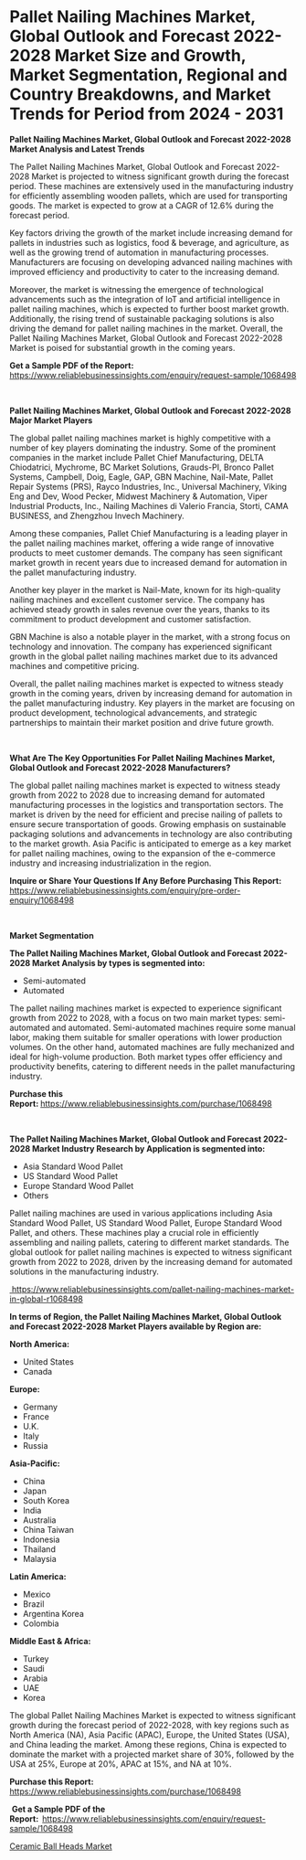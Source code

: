 <p><h1>Pallet Nailing Machines Market, Global Outlook and Forecast 2022-2028 Market Size and Growth, Market Segmentation, Regional and Country Breakdowns, and Market Trends for Period from 2024 -  2031</h1></p><p><strong>Pallet Nailing Machines Market, Global Outlook and Forecast 2022-2028 Market Analysis and Latest Trends</strong></p>
<p><p>The Pallet Nailing Machines Market, Global Outlook and Forecast 2022-2028 Market is projected to witness significant growth during the forecast period. These machines are extensively used in the manufacturing industry for efficiently assembling wooden pallets, which are used for transporting goods. The market is expected to grow at a CAGR of 12.6% during the forecast period.</p><p>Key factors driving the growth of the market include increasing demand for pallets in industries such as logistics, food & beverage, and agriculture, as well as the growing trend of automation in manufacturing processes. Manufacturers are focusing on developing advanced nailing machines with improved efficiency and productivity to cater to the increasing demand.</p><p>Moreover, the market is witnessing the emergence of technological advancements such as the integration of IoT and artificial intelligence in pallet nailing machines, which is expected to further boost market growth. Additionally, the rising trend of sustainable packaging solutions is also driving the demand for pallet nailing machines in the market. Overall, the Pallet Nailing Machines Market, Global Outlook and Forecast 2022-2028 Market is poised for substantial growth in the coming years.</p></p>
<p><strong>Get a Sample PDF of the Report:&nbsp;</strong> <a href="https://www.reliablebusinessinsights.com/enquiry/request-sample/1068498">https://www.reliablebusinessinsights.com/enquiry/request-sample/1068498</a></p>
<p>&nbsp;</p>
<p><strong>Pallet Nailing Machines Market, Global Outlook and Forecast 2022-2028 Major Market Players</strong></p>
<p><p>The global pallet nailing machines market is highly competitive with a number of key players dominating the industry. Some of the prominent companies in the market include Pallet Chief Manufacturing, DELTA Chiodatrici, Mychrome, BC Market Solutions, Grauds-PI, Bronco Pallet Systems, Campbell, Doig, Eagle, GAP, GBN Machine, Nail-Mate, Pallet Repair Systems (PRS), Rayco Industries, Inc., Universal Machinery, Viking Eng and Dev, Wood Pecker, Midwest Machinery & Automation, Viper Industrial Products, Inc., Nailing Machines di Valerio Francia, Storti, CAMA BUSINESS, and Zhengzhou Invech Machinery.</p><p>Among these companies, Pallet Chief Manufacturing is a leading player in the pallet nailing machines market, offering a wide range of innovative products to meet customer demands. The company has seen significant market growth in recent years due to increased demand for automation in the pallet manufacturing industry.</p><p>Another key player in the market is Nail-Mate, known for its high-quality nailing machines and excellent customer service. The company has achieved steady growth in sales revenue over the years, thanks to its commitment to product development and customer satisfaction.</p><p>GBN Machine is also a notable player in the market, with a strong focus on technology and innovation. The company has experienced significant growth in the global pallet nailing machines market due to its advanced machines and competitive pricing.</p><p>Overall, the pallet nailing machines market is expected to witness steady growth in the coming years, driven by increasing demand for automation in the pallet manufacturing industry. Key players in the market are focusing on product development, technological advancements, and strategic partnerships to maintain their market position and drive future growth.</p></p>
<p>&nbsp;</p>
<p><strong>What Are The Key Opportunities For Pallet Nailing Machines Market, Global Outlook and Forecast 2022-2028 Manufacturers?</strong></p>
<p><p>The global pallet nailing machines market is expected to witness steady growth from 2022 to 2028 due to increasing demand for automated manufacturing processes in the logistics and transportation sectors. The market is driven by the need for efficient and precise nailing of pallets to ensure secure transportation of goods. Growing emphasis on sustainable packaging solutions and advancements in technology are also contributing to the market growth. Asia Pacific is anticipated to emerge as a key market for pallet nailing machines, owing to the expansion of the e-commerce industry and increasing industrialization in the region.</p></p>
<p><strong>Inquire or Share Your Questions If Any Before Purchasing This Report:</strong> <a href="https://www.reliablebusinessinsights.com/enquiry/pre-order-enquiry/1068498">https://www.reliablebusinessinsights.com/enquiry/pre-order-enquiry/1068498</a></p>
<p>&nbsp;</p>
<p><strong>Market Segmentation</strong></p>
<p><strong>The Pallet Nailing Machines Market, Global Outlook and Forecast 2022-2028 Market Analysis by types is segmented into:</strong></p>
<p><ul><li>Semi-automated</li><li>Automated</li></ul></p>
<p><p>The pallet nailing machines market is expected to experience significant growth from 2022 to 2028, with a focus on two main market types: semi-automated and automated. Semi-automated machines require some manual labor, making them suitable for smaller operations with lower production volumes. On the other hand, automated machines are fully mechanized and ideal for high-volume production. Both market types offer efficiency and productivity benefits, catering to different needs in the pallet manufacturing industry.</p></p>
<p><strong>Purchase this Report:&nbsp;</strong><a href="https://www.reliablebusinessinsights.com/purchase/1068498">https://www.reliablebusinessinsights.com/purchase/1068498</a></p>
<p>&nbsp;</p>
<p><strong>The Pallet Nailing Machines Market, Global Outlook and Forecast 2022-2028 Market Industry Research by Application is segmented into:</strong></p>
<p><ul><li>Asia Standard Wood Pallet</li><li>US Standard Wood Pallet</li><li>Europe Standard Wood Pallet</li><li>Others</li></ul></p>
<p><p>Pallet nailing machines are used in various applications including Asia Standard Wood Pallet, US Standard Wood Pallet, Europe Standard Wood Pallet, and others. These machines play a crucial role in efficiently assembling and nailing pallets, catering to different market standards. The global outlook for pallet nailing machines is expected to witness significant growth from 2022 to 2028, driven by the increasing demand for automated solutions in the manufacturing industry.</p></p>
<p><a href="https://www.reliablebusinessinsights.com/pallet-nailing-machines-market-in-global-r1068498">&nbsp;https://www.reliablebusinessinsights.com/pallet-nailing-machines-market-in-global-r1068498</a></p>
<p><strong>In terms of Region, the Pallet Nailing Machines Market, Global Outlook and Forecast 2022-2028 Market Players available by Region are:</strong></p>
<p>
    <p> <strong> North America: </strong>
        <ul>
            <li>United States</li>
            <li>Canada</li>
        </ul>
        </p> 
    <p> <strong> Europe: </strong>
        <ul>
            <li>Germany</li>
            <li>France</li>
            <li>U.K.</li>
            <li>Italy</li>
            <li>Russia</li>
        </ul>
        </p> 
    <p> <strong> Asia-Pacific: </strong>
        <ul>
            <li>China</li>
            <li>Japan</li>
            <li>South Korea</li>
            <li>India</li>
            <li>Australia</li>
            <li>China Taiwan</li>
            <li>Indonesia</li>
            <li>Thailand</li>
            <li>Malaysia</li>
        </ul>
        </p> 
    <p> <strong> Latin America: </strong>
        <ul>
            <li>Mexico</li>
            <li>Brazil</li>
            <li>Argentina Korea</li>
            <li>Colombia</li>
        </ul>
        </p> 
    <p> <strong> Middle East & Africa: </strong>
        <ul>
            <li>Turkey</li>
            <li>Saudi</li>
            <li>Arabia</li>
            <li>UAE</li>
            <li>Korea</li>
        </ul>
    </p>
    </p>
<p><p>The global Pallet Nailing Machines Market is expected to witness significant growth during the forecast period of 2022-2028, with key regions such as North America (NA), Asia Pacific (APAC), Europe, the United States (USA), and China leading the market. Among these regions, China is expected to dominate the market with a projected market share of 30%, followed by the USA at 25%, Europe at 20%, APAC at 15%, and NA at 10%.</p></p>
<p><strong>Purchase this Report: </strong><a href="https://www.reliablebusinessinsights.com/purchase/1068498">https://www.reliablebusinessinsights.com/purchase/1068498</a></p>
<p>&nbsp;<strong>Get a Sample PDF of the Report:&nbsp;&nbsp;</strong><a href="https://www.reliablebusinessinsights.com/enquiry/request-sample/1068498">https://www.reliablebusinessinsights.com/enquiry/request-sample/1068498</a></p>
<p><strong></strong></p>
<p><p><a href="https://github.com/lavernaCole75/Market-Research-Report-List-1/blob/main/ceramic-ball-heads-market.md">Ceramic Ball Heads Market</a></p></p>